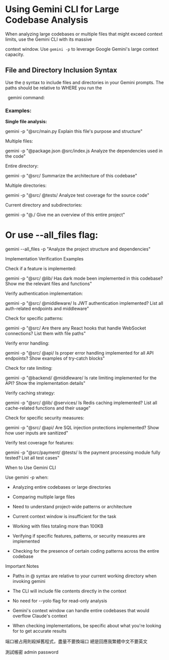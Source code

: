 # Using Gemini CLI for Large Codebase Analysis



When analyzing large codebases or multiple files that might exceed context limits, use the Gemini CLI with its massive

context window. Use `gemini -p` to leverage Google Gemini's large context capacity.



## File and Directory Inclusion Syntax



Use the `@` syntax to include files and directories in your Gemini prompts. The paths should be relative to WHERE you run the

  gemini command:



### Examples:



**Single file analysis:**

gemini -p "@src/main.py Explain this file's purpose and structure"



Multiple files:

gemini -p "@package.json @src/index.js Analyze the dependencies used in the code"



Entire directory:

gemini -p "@src/ Summarize the architecture of this codebase"



Multiple directories:

gemini -p "@src/ @tests/ Analyze test coverage for the source code"



Current directory and subdirectories:

gemini -p "@./ Give me an overview of this entire project"



# Or use --all_files flag:

gemini --all_files -p "Analyze the project structure and dependencies"



Implementation Verification Examples



Check if a feature is implemented:

gemini -p "@src/ @lib/ Has dark mode been implemented in this codebase? Show me the relevant files and functions"



Verify authentication implementation:

gemini -p "@src/ @middleware/ Is JWT authentication implemented? List all auth-related endpoints and middleware"



Check for specific patterns:

gemini -p "@src/ Are there any React hooks that handle WebSocket connections? List them with file paths"



Verify error handling:

gemini -p "@src/ @api/ Is proper error handling implemented for all API endpoints? Show examples of try-catch blocks"



Check for rate limiting:

gemini -p "@backend/ @middleware/ Is rate limiting implemented for the API? Show the implementation details"



Verify caching strategy:

gemini -p "@src/ @lib/ @services/ Is Redis caching implemented? List all cache-related functions and their usage"



Check for specific security measures:

gemini -p "@src/ @api/ Are SQL injection protections implemented? Show how user inputs are sanitized"



Verify test coverage for features:

gemini -p "@src/payment/ @tests/ Is the payment processing module fully tested? List all test cases"



When to Use Gemini CLI



Use gemini -p when:

- Analyzing entire codebases or large directories

- Comparing multiple large files

- Need to understand project-wide patterns or architecture

- Current context window is insufficient for the task

- Working with files totaling more than 100KB

- Verifying if specific features, patterns, or security measures are implemented

- Checking for the presence of certain coding patterns across the entire codebase



Important Notes



- Paths in @ syntax are relative to your current working directory when invoking gemini

- The CLI will include file contents directly in the context

- No need for --yolo flag for read-only analysis

- Gemini's context window can handle entire codebases that would overflow Claude's context

- When checking implementations, be specific about what you're looking for to get accurate results

端口被占用則殺掉舊程式，盡量不要換端口
總是回應我繁體中文不要英文

測試帳密
admin
password